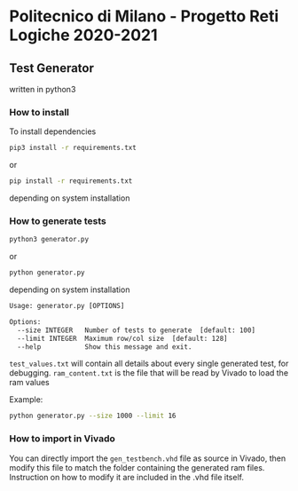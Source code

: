 # Politecnico di Milano - Progetto Reti Logiche 2020-2021

## Test Generator

written in python3

### How to install

To install dependencies

```bash
pip3 install -r requirements.txt 
```

or

```bash
pip install -r requirements.txt 
```

depending on system installation

### How to generate tests

```bash
python3 generator.py
```

or

```bash
python generator.py
```

depending on system installation

```txt
Usage: generator.py [OPTIONS]

Options:
  --size INTEGER   Number of tests to generate  [default: 100]
  --limit INTEGER  Maximum row/col size  [default: 128]
  --help           Show this message and exit.
```

```test_values.txt``` will contain all details about every single generated test, for debugging.
```ram_content.txt``` is the file that will be read by Vivado to load the ram values

Example:

```sh
python generator.py --size 1000 --limit 16
```

### How to import in Vivado

You can directly import the ```gen_testbench.vhd``` file as source in Vivado, then modify this file to match the folder containing the generated ram files. Instruction on how to modify it are included in the .vhd file itself.

<!-- #### Example output
test.txt:
```
8
signal RAM: ram_type := (
			0 => std_logic_vector(to_unsigned(4, 8)),
			1 => std_logic_vector(to_unsigned(2, 8)),
			2 => std_logic_vector(to_unsigned(158, 8)),
			3 => std_logic_vector(to_unsigned(26, 8)),
			4 => std_logic_vector(to_unsigned(105, 8)),
			5 => std_logic_vector(to_unsigned(139, 8)),
			6 => std_logic_vector(to_unsigned(79, 8)),
			7 => std_logic_vector(to_unsigned(110, 8)),
			8 => std_logic_vector(to_unsigned(20, 8)),
			9 => std_logic_vector(to_unsigned(242, 8)),
			others => (others => '0'));
```

solution.txt
```
	assert RAM(10) = std_logic_vector(to_unsigned(255, 8)) report "TEST FALLITO (WORKING ZONE). Expected  255  found " & integer'image(to_integer(unsigned(RAM(10))))  severity failure;
	assert RAM(11) = std_logic_vector(to_unsigned(12, 8)) report "TEST FALLITO (WORKING ZONE). Expected  12  found " & integer'image(to_integer(unsigned(RAM(11))))  severity failure;
	assert RAM(12) = std_logic_vector(to_unsigned(170, 8)) report "TEST FALLITO (WORKING ZONE). Expected  170  found " & integer'image(to_integer(unsigned(RAM(12))))  severity failure;
	assert RAM(13) = std_logic_vector(to_unsigned(238, 8)) report "TEST FALLITO (WORKING ZONE). Expected  238  found " & integer'image(to_integer(unsigned(RAM(13))))  severity failure;
	assert RAM(14) = std_logic_vector(to_unsigned(118, 8)) report "TEST FALLITO (WORKING ZONE). Expected  118  found " & integer'image(to_integer(unsigned(RAM(14))))  severity failure;
	assert RAM(15) = std_logic_vector(to_unsigned(180, 8)) report "TEST FALLITO (WORKING ZONE). Expected  180  found " & integer'image(to_integer(unsigned(RAM(15))))  severity failure;
	assert RAM(16) = std_logic_vector(to_unsigned(0, 8)) report "TEST FALLITO (WORKING ZONE). Expected  0  found " & integer'image(to_integer(unsigned(RAM(16))))  severity failure;
	assert RAM(17) = std_logic_vector(to_unsigned(255, 8)) report "TEST FALLITO (WORKING ZONE). Expected  255  found " & integer'image(to_integer(unsigned(RAM(17))))  severity failure;

```

### Main Functions, if you want to hack with the generator:
For example, to create 100 random tests (in raw form, aka as a single output line): 

```python
generate_raw_tests(to_generate=100)
```

To pretty print a test:

```python
# Generate a single random test
cols, rows = randint(1, 128), randint(1, 128)
ram = generate_ram(cols, rows)

# Pretty print into VHDL code snippets
pretty_print_ram(ram)
```

### Credits
Pretty print function by [Daniele Locatelli](https://github.com/locadani) -->
